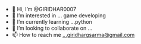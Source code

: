 - 👋 Hi, I’m @GIRIDHAR0007
- 👀 I’m interested in ... game developing
- 🌱 I’m currently learning ...python
- 💞️ I’m looking to collaborate on ...
- 📫 How to reach me ...giridhargsarma@gmail.com

<!---
GIRIDHAR0007/GIRIDHAR0007 is a ✨ special ✨ repository because its `README.md` (this file) appears on your GitHub profile.
You can click the Preview link to take a look at your changes.
--->
